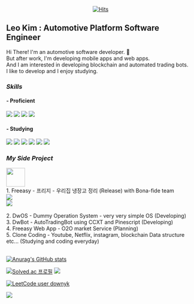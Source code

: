     
  <div align=center>
	
  [![Hits](https://hits.seeyoufarm.com/api/count/incr/badge.svg?url=https%3A%2F%2Fgithub.com%2Fdownybehind)](https://hits.seeyoufarm.com) 
	
  </div>
  
## Leo Kim : Automotive Platform Software Engineer 

Hi There! I'm an automotive software developer. 🚗<br/>
But after work, I'm developing mobile apps and web apps.<br/>
And I am interested in developing blockchain and automated trading bots.<br/>
I like to develop and I enjoy studying.</br>

### _Skills_ <br/> 

#### - Proficient
<img src="https://img.shields.io/badge/C-blue?style=flat&logo=C&logoColor=#A8B9CC"/> </a>
<img src="https://img.shields.io/badge/C++-orange?style=flat&logo=c%2B%2B&logoColor=#00599C"/> </a>
<img src="https://img.shields.io/badge/autosar-red"/> </a>
<img src="https://img.shields.io/badge/ISO26262-yellow"/> </a>

#### - Studying
<img src="https://img.shields.io/badge/JavaScript-F7DF1E?style=flat&logo=JavaScript&logoColor#F7DF1E"/> </a>
<img src="https://img.shields.io/badge/React-blue?style=flat&logo=React&logoColor=#61DAFB"/> </a>
<img src="https://img.shields.io/badge/Node.js-Green?style=flat&logo=node.js&logoColor=#339933"/> </a>
<img src="https://img.shields.io/badge/Vue.js-4FC08D?style=flat&logo=vue.js&logoColor=#4FC08D"/> </a>
<img src="https://img.shields.io/badge/Express.js-blue"/> </a>
<img src="https://img.shields.io/badge/NestJS-E0234E?style=flat&logo=NestJS&logoColor=#E0234E"/> </a>


### _My Side Project_ <br/>

<div align="Left">
<img src="https://user-images.githubusercontent.com/41497254/138383991-6103151b-18c0-40ba-a557-8232baf02411.png" width="50" height="50"><br/>
1. Freeasy - 프리지 - 우리집 냉장고 정리 (Release) with Bona-fide team <br/>
<a href="https://apps.apple.com/kr/app/freeasy/id1558489505"> <img src="https://img.shields.io/badge/      ios   App Download -000000?style=flat&logo=iOS&logoColor=#000000"/><br/> </a>
<a href="https://play.google.com/store/apps/details?id=com.bonafide.freeasy&hl=ko&gl=US"> <img src="https://img.shields.io/badge/Android App Download -3DDC84?style=flat&logo=Android&logoColor=#3DDC84"/></a> 	<br/><br/>
</div>

<div align="left">
2. DwOS - Dummy Operation System - very very simple OS (Developing)
</div>

<div align="left">
3. DwBot - AutoTradingBot using CCXT and Pinescript (Developing)
</div>

<div align="left">
4. Freeasy Web App - O2O market Service (Planning)
</div>

<div align="left">
5. Clone Coding - Youtube, Netflix, instagram, blockchain Data structure etc... (Studying and coding everyday)
<br/><br/>
</div>
	
[![Anurag's GitHub stats](https://github-readme-stats.vercel.app/api?username=downybehind&count_private=true&show_icons=true&theme=gruvbox)](https://github.com/anuraghazra/github-readme-stats)


[![Solved.ac
프로필](http://mazassumnida.wtf/api/mini/generate_badge?boj=kim1023123)](https://solved.ac/kim1023123)
![](https://boj-badge.herokuapp.com/?id=kim1023123&label=BOJ-solved&query=solved+a)

[![LeetCode user downyk](https://img.shields.io/badge/dynamic/json?style=flat-square&labelColor=black&color=%23ffa116&label=Solved&query=solvedOverTotal&url=https%3A%2F%2Fleetcode-badge.vercel.app%2Fapi%2Fusers%2Fdownyk&logo=leetcode&logoColor=yellow)](https://leetcode.com/downyk/)

![](https://www.codewars.com/users/DownyBehind/badges/micro)


<!--
**DownyBehind/DownyBehind** is a ✨ _special_ ✨ repository because its `README.md` (this file) appears on your GitHub profile.

Here are some ideas to get you started:

- 🔭 I’m currently working on ...
- 🌱 I’m currently learning ...
- 👯 I’m looking to collaborate on ...
- 🤔 I’m looking for help with ...
- 💬 Ask me about ...
- 📫 How to reach me: ...
- 😄 Pronouns: ...
- ⚡ Fun fact: ...
-->
